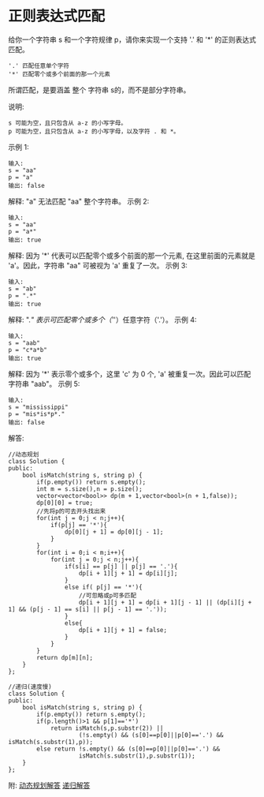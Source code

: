 #  正则表达式匹配

给你一个字符串 s 和一个字符规律 p，请你来实现一个支持 '.' 和 '*' 的正则表达式匹配。
```
'.' 匹配任意单个字符
'*' 匹配零个或多个前面的那一个元素
```
所谓匹配，是要涵盖 整个 字符串 s的，而不是部分字符串。

说明:
```
s 可能为空，且只包含从 a-z 的小写字母。
p 可能为空，且只包含从 a-z 的小写字母，以及字符 . 和 *。
```
示例 1:
```
输入:
s = "aa"
p = "a"
输出: false
```
解释: "a" 无法匹配 "aa" 整个字符串。
示例 2:
```
输入:
s = "aa"
p = "a*"
输出: true
```
解释: 因为 '*' 代表可以匹配零个或多个前面的那一个元素, 在这里前面的元素就是 'a'。因此，字符串 "aa" 可被视为 'a' 重复了一次。
示例 3:
```
输入:
s = "ab"
p = ".*"
输出: true
```
解释: ".*" 表示可匹配零个或多个（'*'）任意字符（'.'）。
示例 4:
```
输入:
s = "aab"
p = "c*a*b"
输出: true
```
解释: 因为 '*' 表示零个或多个，这里 'c' 为 0 个, 'a' 被重复一次。因此可以匹配字符串 "aab"。
示例 5:
```
输入:
s = "mississippi"
p = "mis*is*p*."
输出: false
```

解答:
```
//动态规划
class Solution {
public:
    bool isMatch(string s, string p) {
        if(p.empty()) return s.empty();
        int m = s.size(),n = p.size();
        vector<vector<bool>> dp(m + 1,vector<bool>(n + 1,false));
        dp[0][0] = true;
        //先将p的可去开头找出来
        for(int j = 0;j < n;j++){
            if(p[j] == '*'){
                dp[0][j + 1] = dp[0][j - 1];
            }
        }
        for(int i = 0;i < m;i++){
            for(int j = 0;j < n;j++){
                if(s[i] == p[j] || p[j] == '.'){
                    dp[i + 1][j + 1] = dp[i][j];
                }
                else if( p[j] == '*'){
                    //可忽略或p可多匹配
                    dp[i + 1][j + 1] = dp[i + 1][j - 1] || (dp[i][j + 1] && (p[j - 1] == s[i] || p[j - 1] == '.'));
                }
                else{
                    dp[i + 1][j + 1] = false;
                }
            }
        }
        return dp[m][n];
    }
};

//递归(速度慢)
class Solution {
public:
    bool isMatch(string s, string p) {
        if(p.empty()) return s.empty();
        if(p.length()>1 && p[1]=='*')
            return isMatch(s,p.substr(2)) ||
                    (!s.empty() && (s[0]==p[0]||p[0]=='.') && isMatch(s.substr(1),p));
        else return !s.empty() && (s[0]==p[0]||p[0]=='.') &&
                    isMatch(s.substr(1),p.substr(1));
    }
};

```





附:
[动态规划解答](https://leetcode-cn.com/problems/regular-expression-matching/solution/dong-tai-gui-hua-de-li-jie-by-heifansy/)
[递归解答](https://leetcode-cn.com/problems/regular-expression-matching/solution/di-gui-dong-tai-gui-hua-by-joy-teng/)
